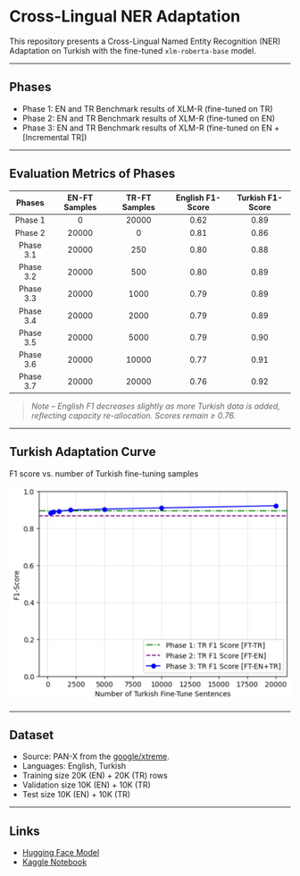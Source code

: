 # Cross-Lingual NER Adaptation

This repository presents a Cross-Lingual Named Entity Recognition (NER) Adaptation on Turkish with the fine-tuned `xlm-roberta-base` model.

---

## Phases

- Phase 1: EN and TR Benchmark results of XLM-R (fine-tuned on TR)
- Phase 2: EN and TR Benchmark results of XLM-R (fine-tuned on EN)
- Phase 3: EN and TR Benchmark results of XLM-R (fine-tuned on EN + [Incremental TR])

---

## Evaluation Metrics of Phases

|   Phases      | EN-FT Samples | TR-FT Samples | English F1-Score | Turkish F1-Score |
|:-------------:|:-------------:|:-------------:|:----------------:|:----------------:|
|   Phase 1     |      0        |      20000    |       0.62       |       0.89       |
|   Phase 2     |      20000    |      0        |       0.81       |       0.86       |
|   Phase 3.1   |      20000    |      250      |       0.80       |       0.88       |
|   Phase 3.2   |      20000    |      500      |       0.80       |       0.89       |
|   Phase 3.3   |      20000    |      1000     |       0.79       |       0.89       |
|   Phase 3.4   |      20000    |      2000     |       0.79       |       0.89       |
|   Phase 3.5   |      20000    |      5000     |       0.79       |       0.90       |
|   Phase 3.6   |      20000    |      10000    |       0.77       |       0.91       |
|   Phase 3.7   |      20000    |      20000    |       0.76       |       0.92       |

> *Note – English F1 decreases slightly as more Turkish data is added, reflecting capacity re-allocation. Scores remain ≥ 0.76.*

---

## Turkish Adaptation Curve
F1 score vs. number of Turkish fine-tuning samples

![Learning Curve](assets/learning_curve.jpg)

---

## Dataset

- Source: PAN-X from the [google/xtreme](https://huggingface.co/datasets/google/xtreme).
- Languages: English, Turkish
- Training size 20K (EN) + 20K (TR) rows
- Validation size 10K (EN) + 10K (TR)
- Test size 10K (EN) + 10K (TR)

---

## Links

- [Hugging Face Model](https://huggingface.co/mehmet0sahinn/xlm-roberta-base-cased-ner-turkish)
- [Kaggle Notebook](https://www.kaggle.com/code/mehmet0sahinn/cross-lingual-ner-adaptation)
